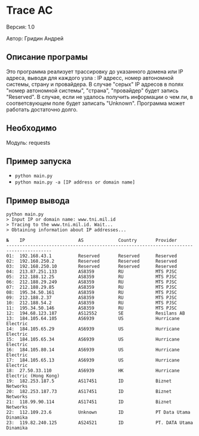 # Trace AC

Версия: 1.0

Автор: Гридин Андрей

## Описание програмы

Это программа реализует трассировку до указанного домена или IP адреса, выводя для каждого узла : IP адресс, номер автономной системы, страну и провайдера. В случае "серых" IP адресов в полях "номер автономной системы", "страна", "провайдер" будет запись "Reserved". В случае, если не удалось получить информации о чем ли, в соответсвующем поле будет записать "Unknown". Программа может работать достаточно долго.

## Необходимо

Модуль: requests

## Пример запуска

- `python main.py`
- `python main.py -a [IP address or domain name]`

## Пример вывода

```
python main.py
> Input IP or domain name: www.tni.mil.id
> Tracing to the www.tni.mil.id. Wait...
> Obtaining information about IP addresses...

№    IP                    AS             Country       Provider
---------------------------------------------------------------------------------------
01:  192.168.43.1          Reserved       Reserved      Reserved
02:  192.168.250.2         Reserved       Reserved      Reserved
03:  192.168.250.10        Reserved       Reserved      Reserved
04:  213.87.251.133        AS8359         RU            MTS PJSC
05:  212.188.12.25         AS8359         RU            MTS PJSC
06:  212.188.29.249        AS8359         RU            MTS PJSC
07:  212.188.29.85         AS8359         RU            MTS PJSC
08:  195.34.50.161         AS8359         RU            MTS PJSC
09:  212.188.2.37          AS8359         RU            MTS PJSC
10:  212.188.54.2          AS8359         RU            MTS PJSC
11:  195.34.50.146         AS8359         RU            MTS PJSC
12:  194.68.123.187        AS12552        SE            Resilans AB
13:  184.105.64.105        AS6939         US            Hurricane Electric
14:  184.105.65.29         AS6939         US            Hurricane Electric
15:  184.105.65.34         AS6939         US            Hurricane Electric
16:  184.105.80.14         AS6939         US            Hurricane Electric
17:  184.105.65.13         AS6939         US            Hurricane Electric
18:  27.50.33.110          AS6939         HK            Hurricane Electric (Hong Kong)
19:  182.253.187.5         AS17451        ID            Biznet Networks
20:  182.253.187.73        AS17451        ID            Biznet Networks
21:  118.99.90.114         AS17451        ID            Biznet Networks
22:  112.109.23.6          Unknown        ID            PT Data Utama Dinamika
23:  119.82.240.125        AS24521        ID            PT. DATA Utama Dinamika
```

